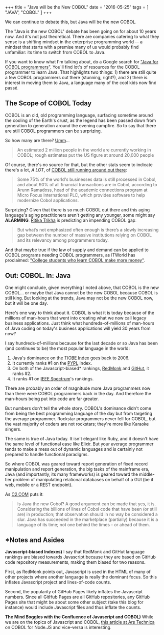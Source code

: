 +++
title = "Java will be the New COBOL"
date = "2016-05-25"
tags = [ "JAVA", "COBOL" ]
+++

We can continue to debate this, but Java will be the new COBOL.

The "Java is the new COBOL" debate has been going on for about 10 years now.
And it's not just theoretical. There are companies catering to what they sense
is a shifting mindset in the enterprise programming world -- a mindset that starts with a premise
many of us would probably find unfamiliar: its time to switch from COBOL to Java.

If you want to know what I'm talking about, do a Google search for ["Java for COBOL programmers"](http://lmgtfy.com/?q=Java+for+COBOL+programmers).
You'll find lot's of resources for the COBOL programmer to learn Java. That highlights
two things: 1) there are still quite a few COBOL programmers out there (stunning, right?),
and 2) there is interest in moving them to Java, a language many of the cool kids
now find passé.

<!-- more -->

## The Scope of COBOL Today

COBOL is an old, old programming language, surfacing sometime around the cooling of the Earth's crust, as the legend has been passed down from generation to generation around the evening campfire. So to say that there are still COBOL programmers can be surprizing.

So how many are there? [Umm](https://www.quora.com/How-many-COBOL-programmers-are-left-in-the-US)...

> An estimated 2 million people in the world are currently working in COBOL; rough estimates put the US figure at around 20,000 people

Of course, there's no source for that, but the other stats seem to indicate there's a lot, *A LOT*, of [COBOL still running around out there](http://www.javaworld.com/article/2077835/guess-who-s-learning-cobol-.html):

> Some 75% of the world's businesses data is still processed in Cobol, and about 90% of all financial transactions are in Cobol, according to Arunn Ramadoss, head of the academic connections program at Micro Focus International PLC, which provides software to help modernize Cobol applications.

Surprizing? Given that there is so much COBOL out there and this
aging language's aging practitioners aren't getting any younger, some might say **ALARMING**. [Ritika Trikha](http://blog.hackerrank.com/the-inevitable-return-of-cobol/) is predicting an impending COBOL gap:

> But what’s not emphasized often enough is there’s a slowly increasing gap between the number of massive institutions relying on COBOL and its relevancy among programmers today.

And that maybe true if the law of supply and demand can be applied to COBOL programs needing COBOL programmers, as ITWorld has proclaimed: ["College students who learn COBOL make more money"](http://www.itworld.com/article/2694378/college-students-learning-cobol-make-more-money.html).

## Out: COBOL. In: Java

One might conclude, given everything I noted above, that COBOL is the new COBOL... or maybe that Java cannot be the new COBOL because COBOL is still king. But looking at the trends, Java may not be the new COBOL now, but it will be one day.

Here's one way to think about it. COBOL is what it is today because of the millions of man-hours that went into creating what we now call legacy business applications. Just think what hundreds-of-millions of man-hours of Java coding on today's business applications will yield 30 years from now?

I say hundreds-of-millions because for the last decade or so Java has been (and continues to be) the most popular language in the world:

1. Java's dominance on the [TIOBE Index](http://www.tiobe.com/tiobe_index) goes back to 2006.
2. It currently ranks #1 on the [PYPL](http://pypl.github.io/PYPL.html) Index.
3. On both of the Javascript-biased* rankings, [RedMonk](http://redmonk.com/sogrady/2016/02/19/language-rankings-1-16/) and [GitHut](http://githut.info/), it ranks #2.
4. It ranks #1 on [IEEE Spectrum](http://spectrum.ieee.org/static/interactive-the-top-programming-languages)'s rankings.

There are probably an order of magnitude more Java programmers now than there were COBOL programmers back in the day. And therefore the man-hours being put into code are far greater.

But numbers don't tell the whole story. COBOL's dominance didn't come from being the best programming language of the day but from targeting the average programmer. Rockstar programmers never fell for COBOL, but the vast majority of coders are not rockstars; they're more like Karaoke singers.

The same is true of Java today. It isn't elegant like Ruby, and it doesn't have the same level of functional ease like Elixir. But your average programmer tends to make a mess out of dynamic languages and is certainly not prepared to handle functional paradigms.

So where COBOL was geared toward report generation of fixed record manipulation and report generation, the big tasks of the mainframe era, Java (and importantly, its many frameworks) is geared toward the middle-tier problem of manipulating relational databases on behalf of a GUI (be it web, mobile or a REST endpoint).

As [C2.COM](http://c2.com/cgi/wiki?JavaIsTheNewCobol) puts it:

> Is Java the new Cobol? A good argument can be made that yes, it is. Considering the billions of lines of Cobol code that have been (or still are) in production; that observation should in no way be considered a slur. Java has succeeded in the marketplace (partially) because it is a language of its time; not one behind the times - or ahead of them.

## \*Notes and Asides

**Javascript-biased Indexes)** I say that RedMonk and GitHut language rankings are biased towards Javascript because they are based on GitHub code repository measurements, making them biased for two reasons.

First, as RedMonk points out, Javascript is used in the HTML of many of other projects where another language is really the dominant focus. So this inflates Javascript project and lines-of-code counts.

Second, the popularity of GitHub Pages likely inflates the Javascript numbers. Since all GitHub Pages are all GitHub repositories, any GitHub Pages site that might be about some other subject (take this blog for instance) would include Javascript files and thus inflate the counts.

**The Mind Boggles with the Confluence of Javascript and COBOL)** While we are on the topics of Javascript and COBOL, [this article at Ars Technica](http://arstechnica.com/information-technology/2016/05/who-put-this-javascript-in-my-cobol-node-cobol-thats-who/) on COBOL for Node.JS and vice-versa is interesting.
